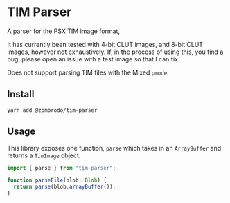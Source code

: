 # TIM Parser

A parser for the PSX TIM image format,

It has currently been tested with 4-bit CLUT images, and 8-bit CLUT images,
however not exhaustively. If, in the process of using this, you find a bug,
please open an issue with a test image so that I can fix.

Does not support parsing TIM files with the Mixed `pmode`.

## Install

```
yarn add @zombrodo/tim-parser
```

## Usage

This library exposes one function, `parse` which takes in an `ArrayBuffer` and
returns a `TimImage` object.

```ts
import { parse } from "tim-parser";

function parseFile(blob: Blob) {
  return parse(blob.arrayBuffer());
}
```
